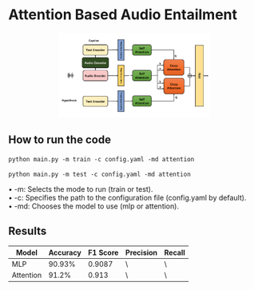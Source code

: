 # Attention Based Audio Entailment
<div align=center>
<img src="./imgs/ABAE.png" width="60%">
</div>

## How to run the code
```
python main.py -m train -c config.yaml -md attention 
```
```
python main.py -m test -c config.yaml -md attention 
```


•	-m: Selects the mode to run (train or test).  
•	-c: Specifies the path to the configuration file (config.yaml by default).  
•	-md: Chooses the model to use (mlp or attention).  

## Results

| Model | Accuracy | F1 Score | Precision | Recall |
| --- | --- | --- | --- | --- |
| MLP | 90.93% | 0.9087 | \ | \ |
| Attention | 91.2% | 0.913 | \ | \ |
